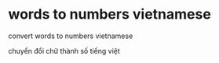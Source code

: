 # words to numbers vietnamese

convert words to numbers vietnamese

chuyển đổi chữ thành số tiếng việt
